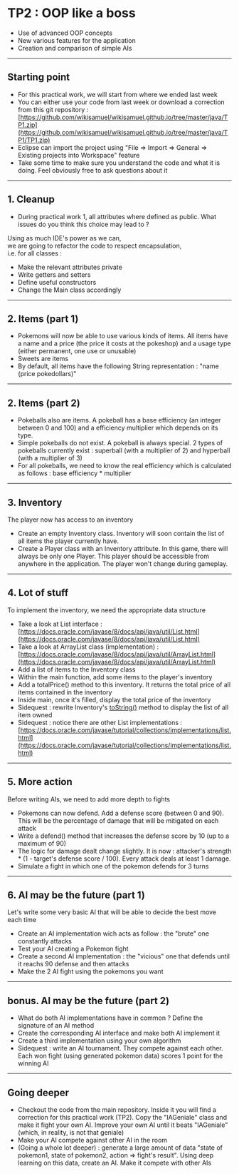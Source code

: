 # TP2 : OOP like a boss
<!-- .slide: data-state="no-toc-progress" class="no-toc-progress" -->
* Use of advanced OOP concepts
* New various features for the application 
* Creation and comparison of simple AIs

----

## Starting point
<!-- .slide: data-state="no-toc-progress" class="no-toc-progress" -->
* For this practical work, we will start from where we ended last week
* You can either use your code from last week or download a correction from this git repository :  
[https://github.com/wikisamuel/wikisamuel.github.io/tree/master/java/TP1.zip](https://github.com/wikisamuel/wikisamuel.github.io/tree/master/java/TP1/TP1.zip)  
* Eclipse can import the project using "File => Import => General => Existing projects into Workspace" feature
* Take some time to make sure you understand the code and what it is doing. Feel obviously free to ask questions about it

----

## 1. Cleanup
<!-- .slide: data-state="no-toc-progress" class="no-toc-progress" -->
* During practical work 1, all attributes where defined as public. What issues do you think this choice may lead to ?

Using as much IDE's power as we can,<br />we are going to refactor the code to respect encapsulation,<br />i.e. for all classes :
* Make the relevant attributes private
* Write getters and setters
* Define useful constructors
* Change the Main class accordingly

----

## 2. Items (part 1)
<!-- .slide: data-state="no-toc-progress" class="no-toc-progress" -->  
* Pokemons will now be able to use various kinds of items. All items have a name and a price (the price it costs at the pokeshop) and a usage type (either permanent, one use or unusable)  
* Sweets are items 
* By default, all items have the following String representation : "name (price pokedollars)"

----

## 2. Items (part 2)
<!-- .slide: data-state="no-toc-progress" class="no-toc-progress" -->   
* Pokeballs also are items. A pokeball has a base efficiency (an integer between 0 and 100) and a efficiency multiplier which depends on its type. 
* Simple pokeballs do not exist. A pokeball is always special. 2 types of pokeballs currently exist : superball (with a multiplier of 2) and hyperball (with a multiplier of 3)  
* For all pokeballs, we need to know the real efficiency which is calculated as follows : base efficiency * multiplier

----

## 3. Inventory
<!-- .slide: data-state="no-toc-progress" class="no-toc-progress" -->  
The player now has access to an inventory    
* Create an empty Inventory class. Inventory will soon contain the list of all items the player currently have.
* Create a Player class with an Inventory attribute. In this game, there will always be only one Player. This player should be accessible from anywhere in the application. The player won't change during gameplay.  

----

## 4. Lot of stuff
<!-- .slide: data-state="no-toc-progress" class="no-toc-progress" -->  
To implement the inventory, we need the appropriate data structure 
* Take a look at List interface : [https://docs.oracle.com/javase/8/docs/api/java/util/List.html](https://docs.oracle.com/javase/8/docs/api/java/util/List.html)  
* Take a look at ArrayList class (implementation) : [https://docs.oracle.com/javase/8/docs/api/java/util/ArrayList.html](https://docs.oracle.com/javase/8/docs/api/java/util/ArrayList.html)  
* Add a list of items to the Inventory class
* Within the main function, add some items to the player's inventory 
* Add a totalPrice() method to this inventory. It returns the total price of all items contained in the inventory
* Inside main, once it's filled, display the total price of the inventory
* Sidequest : rewrite Inventory's [toString()](https://docs.oracle.com/javase/8/docs/api/java/lang/Object.html#toString--) method to display the list of all item owned
* Sidequest : notice there are other List implementations :[https://docs.oracle.com/javase/tutorial/collections/implementations/list.html](https://docs.oracle.com/javase/tutorial/collections/implementations/list.html)

----

## 5. More action
<!-- .slide: data-state="no-toc-progress" class="no-toc-progress" -->  
Before writing AIs, we need to add more depth to fights
* Pokemons can now defend. Add a defense score (between 0 and 90). This will be the percentage of damage that will be mitigated on each attack  
* Write a defend() method that increases the defense score by 10 (up to a maximum of 90)
* The logic for damage dealt change slightly. It is now : attacker's strength * (1 - target's defense score / 100). Every attack deals at least 1 damage.  
* Simulate a fight in which one of the pokemon defends for 3 turns

----

## 6. AI may be the future (part 1)
<!-- .slide: data-state="no-toc-progress" class="no-toc-progress" -->  
Let's write some very basic AI that will be able to decide the best move each time
* Create an AI implementation wich acts as follow : the "brute" one constantly attacks
* Test your AI creating a Pokemon fight
* Create a second AI implementation : the "vicious" one that defends until it reachs 90 defense and then attacks
* Make the 2 AI fight using the pokemons you want

----

## bonus. AI may be the future (part 2)

* What do both AI implementations have in common ? Define the signature of an AI method
* Create the corresponding AI interface and make both AI implement it
* Create a third implementation using your own algorithm
* Sidequest : write an AI tournament. They compete against each other. Each won fight (using generated pokemon data) scores 1 point for the winning AI

----

## Going deeper
<!-- .slide: data-state="no-toc-progress" class="no-toc-progress" --> 
* Checkout the code from the main repository. Inside it you will find a correction for this practical work (TP2). Copy the "IAGeniale" class and make it fight your own AI. Improve your own AI until it beats "IAGeniale" (which, in reality, is not that geniale)
* Make your AI compete against other AI in the room
* (Going a whole lot deeper) : generate a large amount of data "state of pokemon1, state of pokemon2, action => fight's result". Using deep learning on this data, create an AI. Make it compete with other AIs